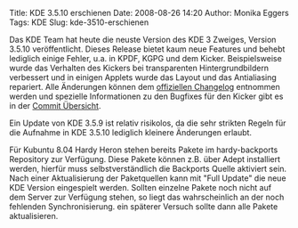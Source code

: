 Title: KDE 3.5.10 erschienen
Date: 2008-08-26 14:20
Author: Monika Eggers
Tags: KDE
Slug: kde-3510-erschienen

Das KDE Team hat heute die neuste Version des KDE 3 Zweiges, Version
3.5.10 veröffentlicht. Dieses Release bietet kaum neue Features und
behebt lediglich einige Fehler, u.a. in KPDF, KGPG und dem Kicker.
Beispielsweise wurde das Verhalten des Kickers bei transparenten
Hintergrundbildern verbessert und in einigen Applets wurde das Layout
und das Antialiasing repariert. Alle Änderungen können dem [offiziellen
Changelog](http://www.kde.org/announcements/changelogs/changelog3_5_9to3_5_10.php "http://www.kde.org/announcements/changelogs/changelog3_5_9to3_5_10.php") entnommen werden und spezielle Informationen zu den Bugfixes für
den Kicker gibt es in der [Commit
Übersicht](http://commit-digest.org/issues/2008-08-03/ "http://commit-digest.org/issues/2008-08-03/").


Ein Update von KDE 3.5.9 ist relativ risikolos, da die sehr strikten
Regeln für die Aufnahme in KDE 3.5.10 lediglich kleinere Änderungen
erlaubt.


Für Kubuntu 8.04 Hardy Heron stehen bereits Pakete im hardy-backports
Repository zur Verfügung. Diese Pakete können z.B. über Adept
installiert werden, hierfür muss selbstverständlich die Backports Quelle
aktiviert sein. Nach einer Aktualisierung der Paketquellen kann mit
"Full Update" die neue KDE Version eingespielt werden. Sollten einzelne
Pakete noch nicht auf dem Server zur Verfügung stehen, so liegt das
wahrscheinlich an der noch fehlenden Synchronisierung. ein späterer
Versuch sollte dann alle Pakete aktualisieren.



